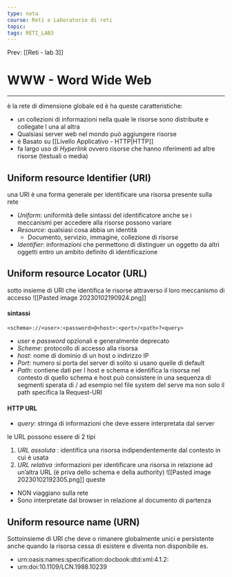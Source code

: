 ```yaml
---
type: nota
course: Reti e Laboratorio di reti
topic: 
tags: RETI_LAB3 
---
```


Prev: [[Reti - lab 3]]

# WWW - Word Wide Web
---

è la rete di dimensione globale ed è ha queste caratteristiche: 
- un collezioni di informazioni nella quale le risorse sono distribuite e collegate l una al altra
- Qualsiasi server web nel mondo può aggiungere risorse
- è Basato su [[Livello Applicativo - HTTP|HTTP]]
- fa largo uso di _Hyperlink_  ovvero risorse che hanno riferimenti ad altre risorse (testuali o media)


## Uniform resource Identifier (URI)
una URI è una forma generale per identificare una risorsa presente sulla rete
- _Uniform_: uniformità delle sintassi del identificatore anche se i meccanismi per accedere alla risorse possono variare
- _Resource_: qualsiasi cosa abbia un identità 
	- Documento, servizio, immagine, collezione di risorse
- _Identifier_: informazioni che permettono di distinguer un oggetto da altri oggetti entro un ambito definito di identificazione

## Uniform resource Locator (URL)
sotto insieme di URI che identifica le risorse attraverso il loro meccanismo di accesso
![[Pasted image 20230102190924.png]]
#### sintassi 
	<schema>://<user>:<password>@<host>:<port>/<path>?<query>
- _user_ e _password_ opzionali e generalmente deprecato
- _Scheme_: protocollo di accesso alla risorsa
- _host_: nome di dominio di un host o indirizzo IP
- _Port_: numero si porta del server di solito si usano quelle di default
- _Path_: contiene dati per l host e schema e identifica la risorsa nel contesto di quello schema e host può consistere in una sequenza di segmenti sperata di / ad esempio nel file system del serve ma non solo il path specifica la Request-URI
#### HTTP URL
- _query_: stringa di informazioni che deve essere interpretata dal server

le URL possono essere di 2 tipi
1. _URL assoluta_ : identifica una risorsa indipendentemente dal contesto in cui è usata
2. _URL relativa_ :informazioni per identificare una risorsa in relazione ad un’altra URL (è priva dello schema e della authority)
	![[Pasted image 20230102192305.png]]
queste
- NON viaggiano sulla rete 
- Sono interpretate dal browser in relazione al documento di partenza

## Uniform resource name (URN)
Sottoinsieme di URI che deve o rimanere globalmente unici e persistente anche quando la risorsa cessa di esistere e diventa non disponibile es. 
- urn:oasis:names:specification:docbook:dtd:xml:4.1.2: 
- urn:doi:10.1109/LCN.1988.10239
